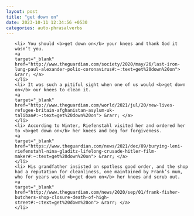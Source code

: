 ```yaml
---
layout: post
title: "get down on"
date: 2023-10-11 12:34:56 +0530
categories: auto-phrasalverbs
---
```

<ol>

    <li> You should <b>get down on</b> your knees and thank God it wasn’t you.
    <a 
    target="_blank" 
    href="http://www.theguardian.com/society/2020/may/26/last-iron-lung-paul-alexander-polio-coronavirus#:~:text=get%20down%20on"> &rarr; </a>
    </li>
    <li> It was such a pitiful sight when one of us would <b>get down on</b> our knees to clean it.
    <a 
    target="_blank" 
    href="http://www.theguardian.com/world/2021/jul/20/new-lives-refugee-britain-afghanistan-asylum-uk-taliban#:~:text=get%20down%20on"> &rarr; </a>
    </li>
    <li> According to Winter, Riefenstahl visited her and ordered her to <b>get down on</b> her knees and beg for forgiveness.
    <a 
    target="_blank" 
    href="https://www.theguardian.com/news/2021/dec/09/burying-leni-riefenstahl-nina-gladitz-lifelong-crusade-hitler-film-maker#:~:text=get%20down%20on"> &rarr; </a>
    </li>
    <li> His grandfather insisted on spotless good order, and the shop had a reputation for cleanliness, one maintained by Frank’s mum, who for years would <b>get down on</b> her knees and scrub out.
    <a 
    target="_blank" 
    href="http://www.theguardian.com/news/2020/sep/01/frank-fisher-butchers-shop-closure-death-of-high-street#:~:text=get%20down%20on"> &rarr; </a>
    </li>